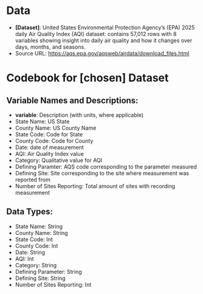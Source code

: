 # Data
-   **[Dataset]**: United States Environmental Protection Agency’s (EPA) 2025 daily Air Quality Index (AQI) dataset: contains 57,012 rows with 8 variables showing insight into daily air quality and how it changes over days, months, and seasons.
-   Source URL: https://aqs.epa.gov/aqsweb/airdata/download_files.html

# Codebook for [chosen] Dataset


## Variable Names and Descriptions:

-   **variable**: Description (with units, where applicable)
-   State Name: US State
-   County Name: US County Name
-   State Code: Code for State
-   County Code: Code for County
-   Date: date of measurement
-   AQI: Air Quality Index value
-   Category: Qualitative value for AQI
-   Defining Paramter: AQS code corresponding to the parameter measured
-   Defining Site: Site corresponding to the site where measurement was reported from
-   Number of Sites Reporting: Total amount of sites with recording measurement

## Data Types:

-   State Name: String
-   County Name: String
-   State Code: Int
-   County Code: Int
-   Date: String
-   AQI: Int
-   Category: String
-   Defining Parameter: String
-   Defining Site: String
-   Number of Sites Reporting: Int



